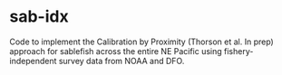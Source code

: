 # sab-idx

Code to implement the Calibration by Proximity (Thorson et al. In prep) approach for sablefish across the entire NE Pacific using fishery-independent survey data from NOAA and DFO.